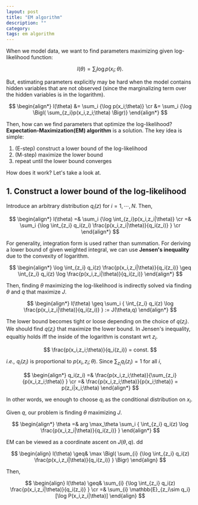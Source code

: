```yaml
---
layout: post
title: "EM algorithm"
description: ""
category: 
tags: em algorithm
---
```


When we model data, we want to find parameters maximizing given log-likelihood function:

$$
l(\theta) = \sum_i {\log p(x_i;\theta)}.
$$

But, estimating parameters explicitly may be hard when the model contains hidden variables that are not observed (since the marginalizing term over the hidden variables is in the logarithm).

$$
\begin{align*}
l(\theta) &= \sum_i {\log p(x_i;\theta)} \cr
&= \sum_i {\log \Bigl( \sum_{z_i}p(x_i,z_i;\theta) \Bigr)}
\end{align*}
$$

Then, how can we find parameters that optimize the log-likelihood? **Expectation-Maximization(EM) algorithm** is a solution. The key idea is simple: 

1. (E-step) construct a lower bound of the log-likelihood 
2. (M-step) maximize the lower bound
3. repeat until the lower bound converges

How does it work? Let's take a look at.

## 1. Construct a lower bound of the log-likelihood

Introduce an arbitrary distribution $q_i(z)$ for $i=1,\cdots,N$. Then,

$$
\begin{align*}
l(\theta)  =& \sum_i {\log \int_{z_i}p(x_i,z_i|\theta)} \cr
=& \sum_i {\log \int_{z_i} q_i(z_i) \frac{p(x_i,z_i|\theta)}{q_i(z_i)} } \cr
\end{align*}
$$

For generality, integration form is used rather than summation. For deriving a lower bound of given weighted integral, we can use **Jensen's inequality** due to the convexity of logarithm.

$$
\begin{align*}
\log \int_{z_i} q_i(z) \frac{p(x_i,z_i|\theta)}{q_i(z_i)}
    \geq  \int_{z_i} q_i(z) \log \frac{p(x_i,z_i|\theta)}{q_i(z_i)}
\end{align*}
$$

Then, finding $\theta$ maximizing the log-likelihood is indirectly solved via finding $\theta$ and $q$ that maximize $J$.

$$
\begin{align*}
l(\theta)
    \geq \sum_i { \int_{z_i} q_i(z) \log \frac{p(x_i,z_i|\theta)}{q_i(z_i)} } 
    := J(\theta,q)
\end{align*}
$$

The lower bound becomes tight or loose depending on the choice of $q(z_i)$. We should find $q(z_i)$ that maximize the lower bound. In Jensen's inequality, equaltiy holds iff the inside of the logarithm is constant wrt $z_i$.

$$
\frac{p(x_i,z_i;\theta)}{q_i(z_i)} = const.
$$

*i.e.,* $q_i(z_i)$ is proportional to $p(x_i,z_i;\theta)$. Since $\sum_{z_i} q_i(z_i)=1$ for all $i$,

$$
\begin{align*}
q_i(z_i) =& \frac{p(x_i,z_i;\theta)}{\sum_{z_i} {p(x_i,z_i;\theta)} } \cr
=& \frac{p(x_i,z_i;\theta)}{p(x_i;\theta)} = p(z_i|x_i;\theta)
\end{align*}
$$

In other words, we enough to choose $q_i$ as the conditional distribution on $x_i$.

Given $q$, our problem is finding $\theta$ maximizing $J$.

$$
\begin{align*}
\theta 
=& arg \max_\theta \sum_i { \int_{z_i} q_i(z) \log \frac{p(x_i,z_i|\theta)}{q_i(z_i)} }
\end{align*}
$$







EM can be viewed as a coordinate ascent on $J(θ, q)$.
dd

$$
\begin{align}
l(\theta)  
\geq&  \max \Bigl( \sum_{i} {\log \int_{z_i} q_i(z) \frac{p(x_i,z_i|\theta)}{q_i(z_i)} } \Bigr) 
\end{align}
$$

Then,

$$
\begin{align}
l(\theta)  \geq&  \sum_{i} {\log \int_{z_i} q_i(z) \frac{p(x_i,z_i|\theta)}{q_i(z_i)} } \cr
=& \sum_{i} \mathbb{E}_{z_i\sim q_i}[\log P(x_i,z_i|\theta)]
\end{align}
$$


